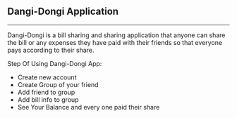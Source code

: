 ## Dangi-Dongi Application

-----

Dangi-Dongi is a bill sharing and sharing application that anyone can share the bill or any expenses they have paid with their friends so that everyone pays according to their share.

Step Of Using Dangi-Dongi App:

- Create new account
- Create Group of your friend
- Add friend to group
- Add bill info to group
- See Your Balance and every one paid their share



